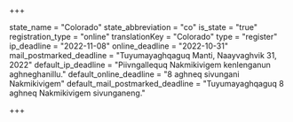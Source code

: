 +++

state_name = "Colorado"
state_abbreviation = "co"
is_state = "true"
registration_type = "online"
translationKey = "Colorado"
type = "register"
ip_deadline = "2022-11-08"
online_deadline = "2022-10-31"
mail_postmarked_deadline = "Tuyumayaghqaguq Manti, Naayvaghvik 31, 2022"
default_ip_deadline = "Piivngallequq Nakmikivigem kenlenganun aghneghanillu."
default_online_deadline = "8 aghneq sivungani Nakmikivigem"
default_mail_postmarked_deadline = "Tuyumayaghqaguq 8 aghneq Nakmikivigem sivunganeng."

+++